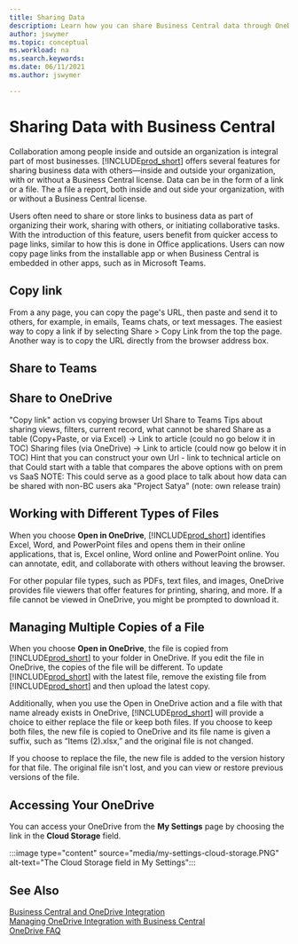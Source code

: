 ```yaml
---
title: Sharing Data
description: Learn how you can share Business Central data through OneDrive for Business. 
author: jswymer
ms.topic: conceptual
ms.workload: na
ms.search.keywords:
ms.date: 06/11/2021
ms.author: jswymer

---
```

# Sharing Data with Business Central

Collaboration among people inside and outside an organization is integral part of most businesses. [!INCLUDE[prod_short](includes/prod_short.md)] offers several features for sharing business data with others&mdash;inside and outside your organization, with or without a Business Central license. Data can be in the form of a link or a file. The  a file a report,  both inside and out side your organization, with or without a Business Central license. 

Users often need to share or store links to business data as part of organizing their work, sharing with others, or initiating collaborative tasks. With the introduction of this feature, users benefit from quicker access to page links, similar to how this is done in Office applications. Users can now copy page links from the installable app or when Business Central is embedded in other apps, such as in Microsoft Teams.

## Copy link

From a any page, you can copy the page's URL, then paste and send it to others, for example, in emails, Teams chats, or text messages. The easiest way to copy a link if by selecting Share > Copy Link from the top the page. Another way is to copy the URL directly from the browser address box.

## Share to Teams


## Share to OneDrive

"Copy link" action vs copying browser Url
Share to Teams
Tips about sharing views, filters, current record, what cannot be shared
Share as a table (Copy+Paste, or via Excel) -> Link to article (could no go below it in TOC)
Sharing files (via OneDrive) -> Link to article (could now go below it in TOC)
Hint that you can construct your own Url - link to technical article on that
Could start with a table that compares the above options with on prem vs SaaS
NOTE: This could serve as a good place to talk about how data can be shared with non-BC users aka "Project Satya" (note: own release train)
## Working with Different Types of Files
When you choose **Open in OneDrive**, [!INCLUDE[prod_short](includes/prod_short.md)] identifies Excel, Word, and PowerPoint files and opens them in their online applications, that is, Excel online, Word online and PowerPoint online. You can annotate, edit, and collaborate with others without leaving the browser. 

For other popular file types, such as PDFs, text files, and images, OneDrive provides file viewers that offer features for printing, sharing, and more. If a file cannot be viewed in OneDrive, you might be prompted to download it. 

## Managing Multiple Copies of a File
When you choose **Open in OneDrive**, the file is copied from [!INCLUDE[prod_short](includes/prod_short.md)] to your folder in OneDrive. If you edit the file in OneDrive, the copies of the file will be different. To update [!INCLUDE[prod_short](includes/prod_short.md)] with the latest file, remove the existing file from [!INCLUDE[prod_short](includes/prod_short.md)] and then upload the latest copy.

Additionally, when you use the Open in OneDrive action and a file with that name already exists in OneDrive, [!INCLUDE[prod_short](includes/prod_short.md)] will provide a choice to either replace the file or keep both files. If you choose to keep both files, the new file is copied to OneDrive and its file name is given a suffix, such as “Items (2).xlsx,” and the original file is not changed. 

If you choose to replace the file, the new file is added to the version history for that file. The original file isn't lost, and you can view or restore previous versions of the file. 

## Accessing Your OneDrive
You can access your OneDrive from the **My Settings** page by choosing the link in the **Cloud Storage** field.

:::image type="content" source="media/my-settings-cloud-storage.PNG" alt-text="The Cloud Storage field in My Settings":::

<!--## Extending the Connection to OneDrive
You can create an extension and connect it to... For more information, see...-->

## See Also
[Business Central and OneDrive Integration](across-onedrive-overview.md)  
[Managing OneDrive Integration with Business Central](admin-onedrive-integration.md)  
[OneDrive FAQ](admin-onedrive-faq.md)